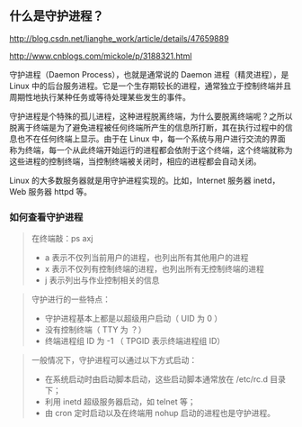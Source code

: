 ## 什么是守护进程？

http://blog.csdn.net/lianghe_work/article/details/47659889

http://www.cnblogs.com/mickole/p/3188321.html

守护进程（Daemon Process），也就是通常说的 Daemon 进程（精灵进程），是 Linux 中的后台服务进程。它是一个生存期较长的进程，通常独立于控制终端并且周期性地执行某种任务或等待处理某些发生的事件。

守护进程是个特殊的孤儿进程，这种进程脱离终端，为什么要脱离终端呢？之所以脱离于终端是为了避免进程被任何终端所产生的信息所打断，其在执行过程中的信息也不在任何终端上显示。由于在 Linux 中，每一个系统与用户进行交流的界面称为终端，每一个从此终端开始运行的进程都会依附于这个终端，这个终端就称为这些进程的控制终端，当控制终端被关闭时，相应的进程都会自动关闭。

Linux 的大多数服务器就是用守护进程实现的。比如，Internet 服务器 inetd，Web 服务器 httpd 等。

### 如何查看守护进程

>在终端敲：ps axj
>+ a 表示不仅列当前用户的进程，也列出所有其他用户的进程
>+ x 表示不仅列有控制终端的进程，也列出所有无控制终端的进程
>+ j 表示列出与作业控制相关的信息

>守护进行的一些特点：
>+ 守护进程基本上都是以超级用户启动（ UID 为 0 ）
>+ 没有控制终端（ TTY 为 ？）
>+ 终端进程组 ID 为 -1 （ TPGID 表示终端进程组 ID）


>一般情况下，守护进程可以通过以下方式启动：
>+ 在系统启动时由启动脚本启动，这些启动脚本通常放在 /etc/rc.d 目录下；
>+ 利用 inetd 超级服务器启动，如 telnet 等；
>+ 由 cron 定时启动以及在终端用 nohup 启动的进程也是守护进程。

































































































#
